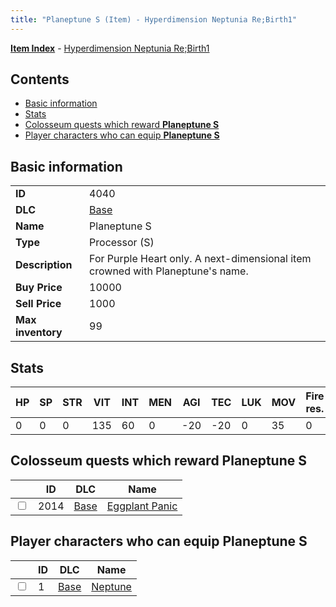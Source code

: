 ```yaml
---
title: "Planeptune S (Item) - Hyperdimension Neptunia Re;Birth1"
---
```


[**Item Index**](/neptunia/rb1/item/index.html) - [Hyperdimension Neptunia Re;Birth1](/neptunia/rb1)

## Contents

- [Basic information](#basic-information)
- [Stats](#stats)
- [Colosseum quests which reward **Planeptune S**](#colosseum-quests-which-reward-planeptune-s)
- [Player characters who can equip **Planeptune S**](#player-characters-who-can-equip-planeptune-s)

## Basic information

|   |   |
| -- | -- |
| **ID** | 4040 |
| **DLC** | [Base](/neptunia/rb1/dlc/1-base.html) |
| **Name** | Planeptune S |
| **Type** | Processor (S) |
| **Description** | For Purple Heart only. A next-dimensional item crowned with Planeptune's name. |
| **Buy Price** | 10000 |
| **Sell Price** | 1000 |
| **Max inventory** | 99 |


## Stats

| HP | SP | STR | VIT | INT | MEN | AGI | TEC | LUK | MOV | Fire res. | Ice res. | Wind res. | Lightning res. |
| -- | -- | --- | --- | --- | --- | --- | --- | --- | --- | --------- | -------- | --------- | -------------- |
| 0 | 0 | 0 | 135 | 60 | 0 | -20 | -20 | 0 | 35 | 0 | 0 | 0 | 0 |


## Colosseum quests which reward **Planeptune S**

|    | ID | DLC | Name |
| -- | -- | --- | ---- |
| <input type="checkbox" id="rb1-colosseum-1-2014" class="trackbox" /> | 2014 | [Base](/neptunia/rb1/dlc/1-base.html) | [Eggplant Panic](/neptunia/rb1/colosseum/1-2014-eggplant-panic.html) |


## Player characters who can equip **Planeptune S**

|    | ID | DLC | Name |
| -- | -- | --- | ---- |
| <input type="checkbox" id="rb1-player-1-1" class="trackbox" /> | 1 | [Base](/neptunia/rb1/dlc/1-base.html) | [Neptune](/neptunia/rb1/player/1-1-neptune.html) |
